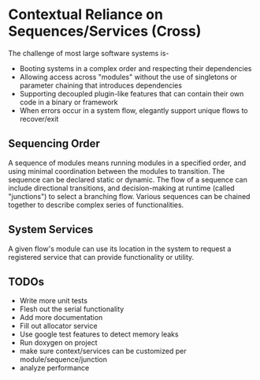 Contextual Reliance on Sequences/Services (Cross)
=======

The challenge of most large software systems is-

* Booting systems in a complex order and respecting their dependencies
* Allowing access across "modules" without the use of singletons or parameter chaining that introduces dependencies
* Supporting decoupled plugin-like features that can contain their own code in a binary or framework
* When errors occur in a system flow, elegantly support unique flows to recover/exit

Sequencing Order
----------------

A sequence of modules means running modules in a specified order, and using minimal coordination between the modules to transition.  The sequence can be declared static or dynamic.  The flow of a sequence can include directional transitions, and decision-making at runtime (called "junctions") to select a branching flow.  Various sequences can be chained together to describe complex series of functionalities.

System Services
---------------

A given flow's module can use its location in the system to request a registered service that can provide functionality or utility.

TODOs
-------
* Write more unit tests
* Flesh out the serial functionality
* Add more documentation
* Fill out allocator service
* Use google test features to detect memory leaks
* Run doxygen on project
* make sure context/services can be customized per module/sequence/junction
* analyze performance
